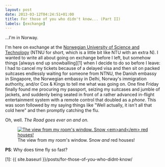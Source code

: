 ```yaml
---
layout: post
date: 2013-03-12T04:24:51+01:00
title: For those of you who didn't know... (Part II)
labels: [exchange]
---
```


...I'm in Norway.

I'm here on exchange at the [Norwegian University of Science and Technology][ntnu] (NTNU for short, which is a little bit like NTU with an extra N). I wanted to write all about going on exchange before I left, but somehow things [always end up snowballing][1] when I decide to do so before I leave: I had to cancel my tickets because of a delayed visa and then sit on packed suitcases endlessly waiting for someone from NTNU, the Danish embassy in Singapore, the Norwegian embassy in Delhi, Norway's immigration authority, and/or Cox & Kings to tell me what was going on. One fine Friday finally found me procuring my passport, seizing my suitcases and jumble of jackets, and suddenly being seated in front of a rather advanced in-flight entertainment system with a remote control that doubled as a *phone*. This was soon followed by my saying things like "Well actually, it isn't all that cold here" and then promptly catching the flu.

Oh, well. *The Road goes ever on and on.*

<figure>
	<a href="https://lh4.googleusercontent.com/-6UxNcZcUrwU/UT6nRbCcjXI/AAAAAAAAAeg/plXoc9BlV1c/s1200/2007-02-06%252021.57.17.jpg">
		<img src="https://lh4.googleusercontent.com/-6UxNcZcUrwU/UT6nRbCcjXI/AAAAAAAAAeg/plXoc9BlV1c/s1200/2007-02-06%252021.57.17.jpg" alt="The view from my room's window. Snow <em>and</em> red houses!">
	</a>
	<figcaption>The view from my room's window. Snow <em>and</em> red houses!</figcaption>
</figure>

**PS**: Why does time fly so fast?

[ntnu]: http://www.ntnu.edu/
[1]: {{ site.baseurl }}/posts/for-those-of-you-who-didnt-know/